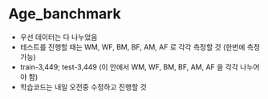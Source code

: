 # Age_banchmark
* 우선 데이터는 다 나누었음
* 테스트를 진행할 때는 WM, WF, BM, BF, AM, AF 로 각각 측정할 것 (한번에 측정 가능)
* train-3,449; test-3,449 (이 안에서 WM, WF, BM, BF, AM, AF 을 각각 나누어야 함)
* 학습코드는 내일 오전중 수정하고 진행할 것
